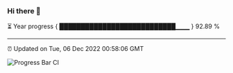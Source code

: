 ### Hi there 👋

⏳ Year progress { ███████████████████████████▁▁▁ } 92.89 %

---

⏰ Updated on Tue, 06 Dec 2022 00:58:06 GMT

![Progress Bar CI](https://github.com/liununu/liununu/workflows/Progress%20Bar%20CI/badge.svg)
